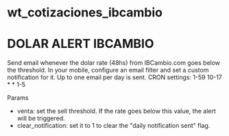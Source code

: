 # wt_cotizaciones_ibcambio

DOLAR ALERT IBCAMBIO
====================
Send email whenever the dolar rate (48hs) from IBCambio.com goes below the threshold.
In your mobile, configure an email filter and set a custom notification for it.
Up to one email per day is sent.
CRON settings: 1-59 10-17 * * 1-5

Params
- venta: set the sell threshold. If the rate goes below this value, the alert will be triggered.
- clear_notification: set it to 1 to clear the "daily notification sent" flag.